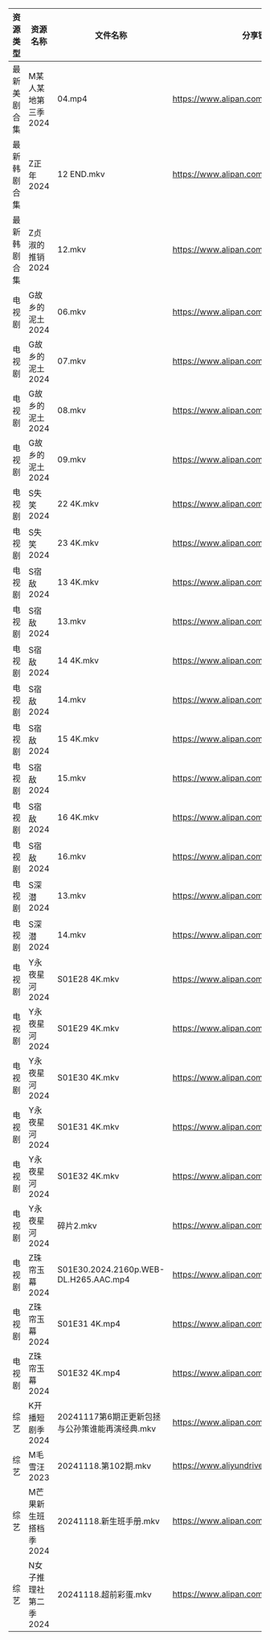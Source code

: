 | 资源类型   | 资源名称          | 文件名称                                  | 分享链接                                      | 更新时间                |
| ------ | ------------- | ------------------------------------- | ----------------------------------------- | ------------------- |
| 最新美剧合集 | M某人某地第三季2024  | 04.mp4                                | https://www.alipan.com/s/kCctPYRw6TA      | 2024-11-18 20:05:52 |
| 最新韩剧合集 | Z正年2024       | 12 END.mkv                            | https://www.alipan.com/s/sTneuapS1wk      | 2024-11-18 00:07:15 |
| 最新韩剧合集 | Z贞淑的推销2024    | 12.mkv                                | https://www.alipan.com/s/h5xmVkTJtTV      | 2024-11-18 00:07:20 |
| 电视剧    | G故乡的泥土2024    | 06.mkv                                | https://www.alipan.com/s/hbukkKUDCNQ      | 2024-11-18 14:22:04 |
| 电视剧    | G故乡的泥土2024    | 07.mkv                                | https://www.alipan.com/s/hbukkKUDCNQ      | 2024-11-18 14:22:04 |
| 电视剧    | G故乡的泥土2024    | 08.mkv                                | https://www.alipan.com/s/hbukkKUDCNQ      | 2024-11-18 14:22:04 |
| 电视剧    | G故乡的泥土2024    | 09.mkv                                | https://www.alipan.com/s/hbukkKUDCNQ      | 2024-11-18 14:22:04 |
| 电视剧    | S失笑2024       | 22 4K.mkv                             | https://www.alipan.com/s/n8BpKswATcQ      | 2024-11-18 19:06:03 |
| 电视剧    | S失笑2024       | 23 4K.mkv                             | https://www.alipan.com/s/n8BpKswATcQ      | 2024-11-18 19:06:02 |
| 电视剧    | S宿敌2024       | 13 4K.mkv                             | https://www.alipan.com/s/jyw7xtYezPF      | 2024-11-18 14:06:16 |
| 电视剧    | S宿敌2024       | 13.mkv                                | https://www.alipan.com/s/jyw7xtYezPF      | 2024-11-18 00:06:40 |
| 电视剧    | S宿敌2024       | 14 4K.mkv                             | https://www.alipan.com/s/jyw7xtYezPF      | 2024-11-18 14:06:15 |
| 电视剧    | S宿敌2024       | 14.mkv                                | https://www.alipan.com/s/jyw7xtYezPF      | 2024-11-18 00:06:40 |
| 电视剧    | S宿敌2024       | 15 4K.mkv                             | https://www.alipan.com/s/jyw7xtYezPF      | 2024-11-18 14:06:15 |
| 电视剧    | S宿敌2024       | 15.mkv                                | https://www.alipan.com/s/jyw7xtYezPF      | 2024-11-18 00:06:40 |
| 电视剧    | S宿敌2024       | 16 4K.mkv                             | https://www.alipan.com/s/jyw7xtYezPF      | 2024-11-18 14:06:15 |
| 电视剧    | S宿敌2024       | 16.mkv                                | https://www.alipan.com/s/jyw7xtYezPF      | 2024-11-18 08:06:05 |
| 电视剧    | S深潜2024       | 13.mkv                                | https://www.alipan.com/s/mKzzNt5BcAW      | 2024-11-18 18:06:13 |
| 电视剧    | S深潜2024       | 14.mkv                                | https://www.alipan.com/s/mKzzNt5BcAW      | 2024-11-18 18:06:12 |
| 电视剧    | Y永夜星河2024     | S01E28 4K.mkv                         | https://www.alipan.com/s/torupuzCfzz      | 2024-11-18 08:06:34 |
| 电视剧    | Y永夜星河2024     | S01E29 4K.mkv                         | https://www.alipan.com/s/torupuzCfzz      | 2024-11-18 08:06:34 |
| 电视剧    | Y永夜星河2024     | S01E30 4K.mkv                         | https://www.alipan.com/s/torupuzCfzz      | 2024-11-18 08:06:34 |
| 电视剧    | Y永夜星河2024     | S01E31 4K.mkv                         | https://www.alipan.com/s/torupuzCfzz      | 2024-11-18 08:06:34 |
| 电视剧    | Y永夜星河2024     | S01E32 4K.mkv                         | https://www.alipan.com/s/torupuzCfzz      | 2024-11-18 08:06:33 |
| 电视剧    | Y永夜星河2024     | 碎片2.mkv                               | https://www.alipan.com/s/torupuzCfzz      | 2024-11-18 14:06:45 |
| 电视剧    | Z珠帘玉幕2024     | S01E30.2024.2160p.WEB-DL.H265.AAC.mp4 | https://www.alipan.com/s/9Taskj8gkML      | 2024-11-18 16:06:52 |
| 电视剧    | Z珠帘玉幕2024     | S01E31 4K.mp4                         | https://www.alipan.com/s/9Taskj8gkML      | 2024-11-18 16:06:52 |
| 电视剧    | Z珠帘玉幕2024     | S01E32 4K.mp4                         | https://www.alipan.com/s/9Taskj8gkML      | 2024-11-18 16:06:51 |
| 综艺     | K开播短剧季2024    | 20241117第6期正更新包拯与公孙策谁能再演经典.mkv        | https://www.alipan.com/s/RwTZ4L5wTYU      | 2024-11-18 00:07:37 |
| 综艺     | M毛雪汪2023      | 20241118.第102期.mkv                    | https://www.aliyundrive.com/s/asPqfgPRqAg | 2024-11-18 14:07:29 |
| 综艺     | M芒果新生班搭档季2024 | 20241118.新生班手册.mkv                    | https://www.alipan.com/s/xnGaC7WzgLK      | 2024-11-18 14:07:34 |
| 综艺     | N女子推理社第二季2024 | 20241118.超前彩蛋.mkv                     | https://www.alipan.com/s/NNXXZUw3FNE      | 2024-11-18 14:07:45 |
